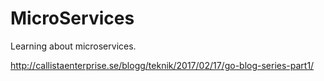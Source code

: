 # MicroServices
Learning about microservices.


http://callistaenterprise.se/blogg/teknik/2017/02/17/go-blog-series-part1/
